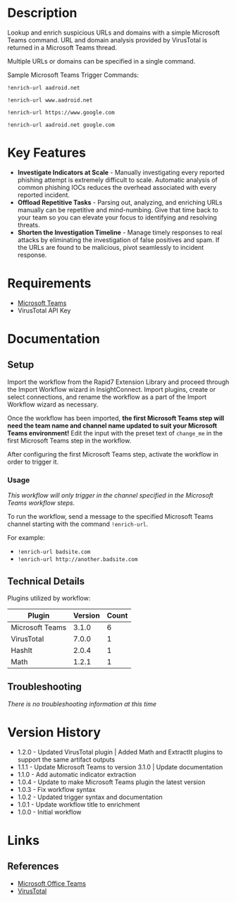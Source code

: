 # Description

Lookup and enrich suspicious URLs and domains with a simple Microsoft Teams command. URL and domain analysis provided by VirusTotal is returned in a Microsoft Teams thread.

Multiple URLs or domains can be specified in a single command.

Sample Microsoft Teams Trigger Commands:

`!enrich-url aadroid.net`

`!enrich-url www.aadroid.net`

`!enrich-url https://www.google.com`

`!enrich-url aadroid.net google.com`

# Key Features

* **Investigate Indicators at Scale** - Manually investigating every reported phishing attempt is extremely difficult to scale. Automatic analysis of common phishing IOCs reduces the overhead associated with every reported incident.
* **Offload Repetitive Tasks** - Parsing out, analyzing, and enriching URLs manually can be repetitive and mind-numbing. Give that time back to your team so you can elevate your focus to identifying and resolving threats.
* **Shorten the Investigation Timeline** - Manage timely responses to real attacks by eliminating the investigation of false positives and spam. If the URLs are found to be malicious, pivot seamlessly to incident response.

# Requirements

* [Microsoft Teams](https://insightconnect.help.rapid7.com/docs/microsoft-teams)
* VirusTotal API Key

# Documentation

## Setup

Import the workflow from the Rapid7 Extension Library and proceed through the Import Workflow wizard in InsightConnect. Import plugins, create or select connections, and rename the workflow as a part of the Import Workflow wizard as necessary.

Once the workflow has been imported, **the first Microsoft Teams step will need the team name and channel name updated to suit your Microsoft Teams environment!** Edit the input with the preset text of `change_me` in the first Microsoft Teams step in the workflow.

After configuring the first Microsoft Teams step, activate the workflow in order to trigger it.

### Usage

*This workflow will only trigger in the channel specified in the Microsoft Teams workflow steps.*

To run the workflow, send a message to the specified Microsoft Teams channel starting with the command `!enrich-url`. 

For example:

* `!enrich-url badsite.com`
* `!enrich-url http://another.badsite.com`

## Technical Details

Plugins utilized by workflow:

|Plugin|Version|Count|
|----|----|--------|
|Microsoft Teams|3.1.0|6|
|VirusTotal|7.0.0|1|
|HashIt|2.0.4|1|
|Math|1.2.1|1|

## Troubleshooting

_There is no troubleshooting information at this time_

# Version History

* 1.2.0 - Updated VirusTotal plugin | Added Math and ExtractIt plugins to support the same artifact outputs
* 1.1.1 - Update Microsoft Teams to version 3.1.0 | Update documentation
* 1.1.0 - Add automatic indicator extraction
* 1.0.4 - Update to make Microsoft Teams plugin the latest version
* 1.0.3 - Fix workflow syntax
* 1.0.2 - Updated trigger syntax and documentation
* 1.0.1 - Update workflow title to enrichment
* 1.0.0 - Initial workflow

# Links

## References

* [Microsoft Office Teams](https://products.office.com/en-us/microsoft-teams/group-chat-software)
* [VirusTotal](https://www.virustotal.com/)
